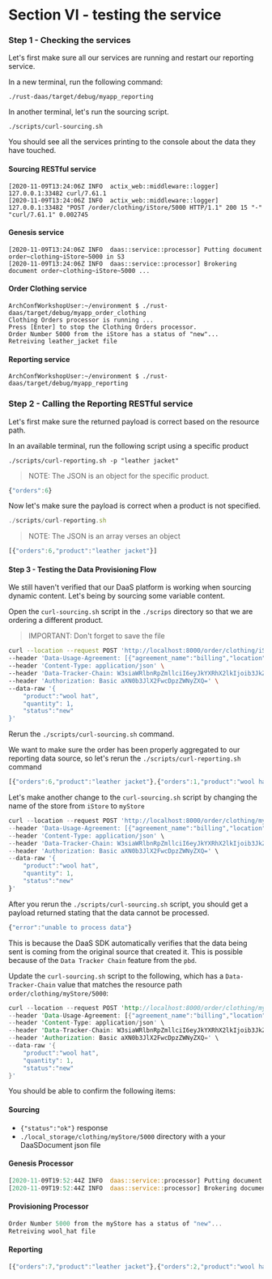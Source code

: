 # Section VI - testing the service

### Step 1 - Checking the services

Let's first make sure all our services are running and restart our reporting service.

In a new terminal, run the following command:

```text
./rust-daas/target/debug/myapp_reporting
```

In another terminal, let's run the sourcing script.

```text
./scripts/curl-sourcing.sh 
```

You should see all the services printing to the console about the data they have touched.

#### Sourcing RESTful service

```text
[2020-11-09T13:24:06Z INFO  actix_web::middleware::logger] 127.0.0.1:33482 curl/7.61.1
[2020-11-09T13:24:06Z INFO  actix_web::middleware::logger] 127.0.0.1:33482 "POST /order/clothing/iStore/5000 HTTP/1.1" 200 15 "-" "curl/7.61.1" 0.002745
```

#### Genesis service

```text
[2020-11-09T13:24:06Z INFO  daas::service::processor] Putting document order~clothing~iStore~5000 in S3
[2020-11-09T13:24:06Z INFO  daas::service::processor] Brokering document order~clothing~iStore~5000 ... 
```

#### Order Clothing service

```text
ArchConfWorkshopUser:~/environment $ ./rust-daas/target/debug/myapp_order_clothing 
Clothing Orders processor is running ...
Press [Enter] to stop the Clothing Orders processor.
Order Number 5000 from the iStore has a status of "new"...
Retreiving leather_jacket file
```

#### Reporting service

```text
ArchConfWorkshopUser:~/environment $ ./rust-daas/target/debug/myapp_reporting
```

### Step 2 - Calling the Reporting RESTful service

Let's first make sure the returned payload is correct based on the resource path.

In an available terminal, run the following script using a specific product

```text
./scripts/curl-reporting.sh -p "leather jacket"
```

> NOTE: The JSON is an object for the specific product.

```javascript
{"orders":6}
```

Now let's make sure the payload is correct when a product is not specified.

```javascript
./scripts/curl-reporting.sh
```

> NOTE: The JSON is an array verses an object

```javascript
[{"orders":6,"product":"leather jacket"}]
```

#### Step 3 - Testing the Data Provisioning Flow

We still haven't verified that our DaaS platform is working when sourcing dynamic content. Let's being by sourcing some variable content.

Open the `curl-sourcing.sh` script in the `./scrips` directory so that we are ordering a different product.

> IMPORTANT: Don't forget to save the file

```bash
curl --location --request POST 'http://localhost:8000/order/clothing/iStore/5000' \
--header 'Data-Usage-Agreement: [{"agreement_name":"billing","location":"www.dua.org/billing.pdf","agreed_dtm": 1553988607}]' \
--header 'Content-Type: application/json' \
--header 'Data-Tracker-Chain: W3siaWRlbnRpZmllciI6eyJkYXRhX2lkIjoib3JkZXJ+Y2xvdGhpbmd+aVN0b3JlfjUwMDAiLCJpbmRleCI6MCwidGltZXN0YW1wIjowLCJhY3Rvcl9pZCI6IiIsInByZXZpb3VzX2hhc2giOiIwIn0sImhhc2giOiI3MjI1OTUwMzMyNzI3NjAyMDk1MjEwMjM2ODY3MjE0ODM1ODQ4NSIsIm5vbmNlIjo1fV0=' \
--header 'Authorization: Basic aXN0b3JlX2FwcDpzZWNyZXQ=' \
--data-raw '{
	"product":"wool hat",
	"quantity": 1,
	"status":"new"
}'
```

Rerun the `./scripts/curl-sourcing.sh` command.

We want to make sure the order has been properly aggregated to our reporting data source, so let's rerun the `./scripts/curl-reporting.sh` command

```javascript
[{"orders":6,"product":"leather jacket"},{"orders":1,"product":"wool hat"}]
```

Let's make another change to the `curl-sourcing.sh` script by changing the name of the store from `iStore` to `myStore`

```javascript
curl --location --request POST 'http://localhost:8000/order/clothing/myStore/5000' \
--header 'Data-Usage-Agreement: [{"agreement_name":"billing","location":"www.dua.org/billing.pdf","agreed_dtm": 1553988607}]' \
--header 'Content-Type: application/json' \
--header 'Data-Tracker-Chain: W3siaWRlbnRpZmllciI6eyJkYXRhX2lkIjoib3JkZXJ+Y2xvdGhpbmd+aVN0b3JlfjUwMDAiLCJpbmRleCI6MCwidGltZXN0YW1wIjowLCJhY3Rvcl9pZCI6IiIsInByZXZpb3VzX2hhc2giOiIwIn0sImhhc2giOiI3MjI1OTUwMzMyNzI3NjAyMDk1MjEwMjM2ODY3MjE0ODM1ODQ4NSIsIm5vbmNlIjo1fV0=' \
--header 'Authorization: Basic aXN0b3JlX2FwcDpzZWNyZXQ=' \
--data-raw '{
	"product":"wool hat",
	"quantity": 1,
	"status":"new"
}'
```

After you rerun the `./scripts/curl-sourcing.sh` script, you should get a payload returned stating that the data cannot be processed.

```javascript
{"error":"unable to process data"}
```

This is because the DaaS SDK automatically verifies that the data being sent is coming from the original source that created it. This is possible because of the `Data Tracker Chain` feature from the `pbd`. 

Update the `curl-sourcing.sh` script to the following, which has a `Data-Tracker-Chain` value that matches the resource path  `order/clothing/myStore/5000`:

```rust
curl --location --request POST 'http://localhost:8000/order/clothing/myStore/5000' \
--header 'Data-Usage-Agreement: [{"agreement_name":"billing","location":"www.dua.org/billing.pdf","agreed_dtm": 1582559823}]' \
--header 'Content-Type: application/json' \
--header 'Data-Tracker-Chain: W3siaWRlbnRpZmllciI6eyJkYXRhX2lkIjoib3JkZXJ+Y2xvdGhpbmd+bXlTdG9yZX41MDAwIiwiaW5kZXgiOjAsInRpbWVzdGFtcCI6MCwiYWN0b3JfaWQiOiIiLCJwcmV2aW91c19oYXNoIjoiMCJ9LCJoYXNoIjoiMTMzOTkzNzg5NjgyOTI0MTk5NzM2NDIzOTE5MDUwNDU1NjA2Mjc0Iiwibm9uY2UiOjV9XQ==' \
--header 'Authorization: Basic aXN0b3JlX2FwcDpzZWNyZXQ=' \
--data-raw '{
	"product":"wool hat",
	"quantity": 1,
	"status":"new"
}'
```

You should be able to confirm the following items:

#### Sourcing

* `{"status":"ok"}` response
* `./local_storage/clothing/myStore/5000` directory with a your DaaSDocument json file

#### Genesis Processor

```rust
[2020-11-09T19:52:44Z INFO  daas::service::processor] Putting document order~clothing~myStore~5000 in S3
[2020-11-09T19:52:44Z INFO  daas::service::processor] Brokering document order~clothing~myStore~5000 ... 
```

#### Provisioning Processor

```rust
Order Number 5000 from the myStore has a status of "new"...
Retreiving wool_hat file
```

#### Reporting

```javascript
[{"orders":7,"product":"leather jacket"},{"orders":2,"product":"wool hat"}]
```

